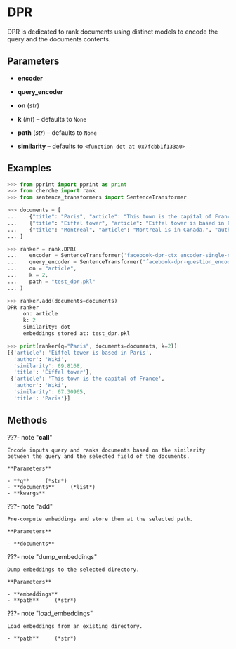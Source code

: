 # DPR

DPR is dedicated to rank documents using distinct models to encode the query and the documents contents.



## Parameters

- **encoder**

- **query_encoder**

- **on** (*str*)

- **k** (*int*) – defaults to `None`

- **path** (*str*) – defaults to `None`

- **similarity** – defaults to `<function dot at 0x7fcbb1f133a0>`



## Examples

```python
>>> from pprint import pprint as print
>>> from cherche import rank
>>> from sentence_transformers import SentenceTransformer

>>> documents = [
...    {"title": "Paris", "article": "This town is the capital of France", "author": "Wiki"},
...    {"title": "Eiffel tower", "article": "Eiffel tower is based in Paris", "author": "Wiki"},
...    {"title": "Montreal", "article": "Montreal is in Canada.", "author": "Wiki"},
... ]

>>> ranker = rank.DPR(
...    encoder = SentenceTransformer('facebook-dpr-ctx_encoder-single-nq-base').encode,
...    query_encoder = SentenceTransformer('facebook-dpr-question_encoder-single-nq-base').encode,
...    on = "article",
...    k = 2,
...    path = "test_dpr.pkl"
... )

>>> ranker.add(documents=documents)
DPR ranker
     on: article
     k: 2
     similarity: dot
     embeddings stored at: test_dpr.pkl

>>> print(ranker(q="Paris", documents=documents, k=2))
[{'article': 'Eiffel tower is based in Paris',
  'author': 'Wiki',
  'similarity': 69.8168,
  'title': 'Eiffel tower'},
 {'article': 'This town is the capital of France',
  'author': 'Wiki',
  'similarity': 67.30965,
  'title': 'Paris'}]
```

## Methods

???- note "__call__"

    Encode inputs query and ranks documents based on the similarity between the query and the selected field of the documents.

    **Parameters**

    - **q**     (*str*)    
    - **documents**     (*list*)    
    - **kwargs**    
    
???- note "add"

    Pre-compute embeddings and store them at the selected path.

    **Parameters**

    - **documents**    
    
???- note "dump_embeddings"

    Dump embeddings to the selected directory.

    **Parameters**

    - **embeddings**    
    - **path**     (*str*)    
    
???- note "load_embeddings"

    Load embeddings from an existing directory.

    - **path**     (*str*)    
    
